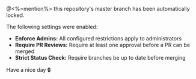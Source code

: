 @<%=mention%> this repository's master branch has been automatically locked.

The following settings were enabled:

- **Enforce Admins:** All configured restrictions apply to administrators
- **Require PR Reviews:** Require at least one approval before a PR can be merged
- **Strict Status Check:** Require branches be up to date before merging

Have a nice day :lock:
